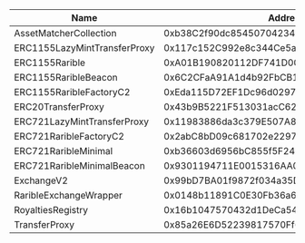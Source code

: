  Name | Address | Url 
 --- | --- | ---
 AssetMatcherCollection | 0xb38C2f90dc854507042347D782fcdaD4228F58Fe | https://sepolia.explorer.zksync.io/address/0xb38C2f90dc854507042347D782fcdaD4228F58Fe 
 ERC1155LazyMintTransferProxy | 0x117c152C992e8c344Ce5a84100130cd87eF6bAE6 | https://sepolia.explorer.zksync.io/address/0x117c152C992e8c344Ce5a84100130cd87eF6bAE6 
 ERC1155Rarible | 0xA01B190820112DF741D00BcEA10e57a933B669CF | https://sepolia.explorer.zksync.io/address/0xA01B190820112DF741D00BcEA10e57a933B669CF 
 ERC1155RaribleBeacon | 0x6C2CFaA91A1d4b92FbCB10123365084412cEe4b1 | https://sepolia.explorer.zksync.io/address/0x6C2CFaA91A1d4b92FbCB10123365084412cEe4b1 
 ERC1155RaribleFactoryC2 | 0xEda115D72EF1Dc96d0297278D1D241821F999927 | https://sepolia.explorer.zksync.io/address/0xEda115D72EF1Dc96d0297278D1D241821F999927 
 ERC20TransferProxy | 0x43b9B5221F513031acC62dc8B9788E608B293baD | https://sepolia.explorer.zksync.io/address/0x43b9B5221F513031acC62dc8B9788E608B293baD 
 ERC721LazyMintTransferProxy | 0x11983886da3c379E507A874649C96D7EEd086c32 | https://sepolia.explorer.zksync.io/address/0x11983886da3c379E507A874649C96D7EEd086c32 
 ERC721RaribleFactoryC2 | 0x2abC8bD09c681702e2297F11fd759d9014664B33 | https://sepolia.explorer.zksync.io/address/0x2abC8bD09c681702e2297F11fd759d9014664B33 
 ERC721RaribleMinimal | 0xb36603d6956bC855f5F246DFDb77979a2EB63b53 | https://sepolia.explorer.zksync.io/address/0xb36603d6956bC855f5F246DFDb77979a2EB63b53 
 ERC721RaribleMinimalBeacon | 0x9301194711E0015316AA0d9e0F184dFB87f70582 | https://sepolia.explorer.zksync.io/address/0x9301194711E0015316AA0d9e0F184dFB87f70582 
 ExchangeV2 | 0x99bD7BA01f9872f034a35DC4bC737cFaaaC11D63 | https://sepolia.explorer.zksync.io/address/0x99bD7BA01f9872f034a35DC4bC737cFaaaC11D63 
 RaribleExchangeWrapper | 0x0148b11891C0E30Fb36a6D646E04C7bebE7969c8 | https://sepolia.explorer.zksync.io/address/0x0148b11891C0E30Fb36a6D646E04C7bebE7969c8 
 RoyaltiesRegistry | 0x16b1047570432d1DeCa5488CEe0d1d88E61Ff385 | https://sepolia.explorer.zksync.io/address/0x16b1047570432d1DeCa5488CEe0d1d88E61Ff385 
 TransferProxy | 0x85a26E6D52239817570Ff643bA09E3AA5393A805 | https://sepolia.explorer.zksync.io/address/0x85a26E6D52239817570Ff643bA09E3AA5393A805 
